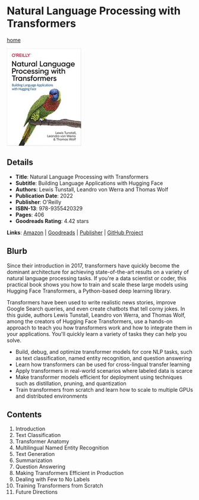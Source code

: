 # Natural Language Processing with Transformers

[home](../)

![Cover Image](natural-language-processing-with-transformers.jpeg)

## Details

* **Title**: Natural Language Processing with Transformers
* **Subtitle**: Building Language Applications with Hugging Face
* **Authors**: Lewis Tunstall, Leandro von Werra and Thomas Wolf
* **Publication Date**: 2022
* **Publisher**: O'Reilly
* **ISBN-13**: 978-9355420329
* **Pages**: 406
* **Goodreads Rating**: 4.42 stars


**Links**: [Amazon](https://a.co/d/5WIiVAC) |
[Goodreads](https://www.goodreads.com/book/show/60114857-natural-language-processing-with-transformers) |
[Publisher](https://www.oreilly.com/library/view/natural-language-processing/9781098136789/) |
[GitHub Project](https://github.com/nlp-with-transformers/notebooks)

## Blurb

Since their introduction in 2017, transformers have quickly become the dominant architecture for achieving state-of-the-art results on a variety of natural language processing tasks. If you're a data scientist or coder, this practical book shows you how to train and scale these large models using Hugging Face Transformers, a Python-based deep learning library.

Transformers have been used to write realistic news stories, improve Google Search queries, and even create chatbots that tell corny jokes. In this guide, authors Lewis Tunstall, Leandro von Werra, and Thomas Wolf, among the creators of Hugging Face Transformers, use a hands-on approach to teach you how transformers work and how to integrate them in your applications. You'll quickly learn a variety of tasks they can help you solve.

* Build, debug, and optimize transformer models for core NLP tasks, such as text classification, named entity recognition, and question answering
* Learn how transformers can be used for cross-lingual transfer learning
* Apply transformers in real-world scenarios where labeled data is scarce
* Make transformer models efficient for deployment using techniques such as distillation, pruning, and quantization
* Train transformers from scratch and learn how to scale to multiple GPUs and distributed environments

## Contents

1. Introduction
2. Text Classification
3. Transformer Anatomy
4. Multilingual Named Entity Recognition
5. Text Generation
6. Summarization
7. Question Answering
8. Making Transformers Efficient in Production
9. Dealing with Few to No Labels
10. Training Transformers from Scratch
11. Future Directions

